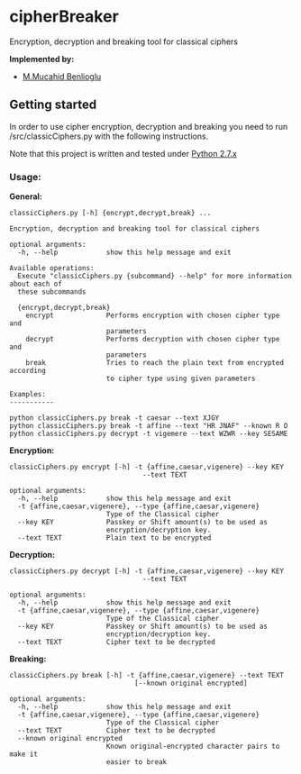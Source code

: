# cipherBreaker
Encryption, decryption and breaking tool for classical ciphers

**Implemented by:**
 * [M.Mucahid Benlioglu](https://github.com/mbenlioglu)

## Getting started
In order to use cipher encryption, decryption and breaking you need to run /src/classicCiphers.py with the following
instructions.

Note that this project is written and tested under [Python 2.7.x](https://docs.python.org/2/)

### Usage:

**General:**

    classicCiphers.py [-h] {encrypt,decrypt,break} ...
    
    Encryption, decryption and breaking tool for classical ciphers
    
    optional arguments:
      -h, --help            show this help message and exit
    
    Available operations:
      Execute "classicCiphers.py {subcommand} --help" for more information about each of
      these subcommands
    
      {encrypt,decrypt,break}
        encrypt             Performs encryption with chosen cipher type and
                            parameters
        decrypt             Performs decryption with chosen cipher type and
                            parameters
        break               Tries to reach the plain text from encrypted according
                            to cipher type using given parameters
    
    Examples:
    -----------
    
    python classicCiphers.py break -t caesar --text XJGY
    python classicCiphers.py break -t affine --text "HR JNAF" --known R O
    python classicCiphers.py decrypt -t vigemere --text WZWR --key SESAME

**Encryption:**

    classicCiphers.py encrypt [-h] -t {affine,caesar,vigenere} --key KEY
                                     --text TEXT
    
    optional arguments:
      -h, --help            show this help message and exit
      -t {affine,caesar,vigenere}, --type {affine,caesar,vigenere}
                            Type of the Classical cipher
      --key KEY             Passkey or Shift amount(s) to be used as
                            encryption/decryption key.
      --text TEXT           Plain text to be encrypted

**Decryption:**

    classicCiphers.py decrypt [-h] -t {affine,caesar,vigenere} --key KEY
                                     --text TEXT
    
    optional arguments:
      -h, --help            show this help message and exit
      -t {affine,caesar,vigenere}, --type {affine,caesar,vigenere}
                            Type of the Classical cipher
      --key KEY             Passkey or Shift amount(s) to be used as
                            encryption/decryption key.
      --text TEXT           Cipher text to be decrypted

**Breaking:**

    classicCiphers.py break [-h] -t {affine,caesar,vigenere} --text TEXT
                                   [--known original encrypted]
    
    optional arguments:
      -h, --help            show this help message and exit
      -t {affine,caesar,vigenere}, --type {affine,caesar,vigenere}
                            Type of the Classical cipher
      --text TEXT           Cipher text to be decrypted
      --known original encrypted
                            Known original-encrypted character pairs to make it
                            easier to break
   
